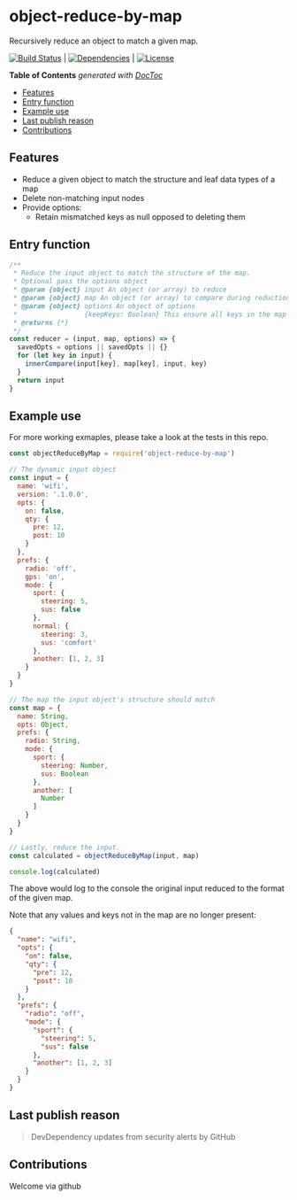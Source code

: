# object-reduce-by-map
Recursively reduce an object to match a given map.

[![Build Status](https://travis-ci.org/johndcarmichael/object-reduce-by-map.svg?branch=master)](https://travis-ci.org/johndcarmichael/object-reduce-by-map) | [![Dependencies](https://david-dm.org/johndcarmichael/object-reduce-by-map.svg)](https://david-dm.org/johndcarmichael/object-reduce-by-map) | [![License](http://img.shields.io/npm/l/object-reduce-by-map.svg)](https://github.com/johndcarmichael/object-reduce-by-map/blob/master/LICENSE)

<!-- START doctoc generated TOC please keep comment here to allow auto update -->
<!-- DON'T EDIT THIS SECTION, INSTEAD RE-RUN doctoc TO UPDATE -->
**Table of Contents**  *generated with [DocToc](https://github.com/thlorenz/doctoc)*

- [Features](#features)
- [Entry function](#entry-function)
- [Example use](#example-use)
- [Last publish reason](#last-publish-reason)
- [Contributions](#contributions)

<!-- END doctoc generated TOC please keep comment here to allow auto update -->

## Features
 - Reduce a given object to match the structure and leaf data types of a map
 - Delete non-matching input nodes
 - Provide options:
   -  Retain mismatched keys as null opposed to deleting them 

## Entry function
```js
/**
 * Reduce the input object to match the structure of the map.
 * Optional pass the options object
 * @param {object} input An object (or array) to reduce
 * @param {object} map An object (or array) to compare during reduction
 * @param {object} options An object of options
 *                 {keepKeys: Boolean} This ensure all keys in the map are returned with their values or null
 * @returns {*}
 */
const reducer = (input, map, options) => {
  savedOpts = options || savedOpts || {}
  for (let key in input) {
    innerCompare(input[key], map[key], input, key)
  }
  return input
}
```

## Example use
For more working exmaples, please take a look at the tests in this repo.
```js
const objectReduceByMap = require('object-reduce-by-map')

// The dynamic input object
const input = {
  name: 'wifi',
  version: '.1.0.0',
  opts: {
    on: false,
    qty: {
      pre: 12,
      post: 10
    }
  },
  prefs: {
    radio: 'off',
    gps: 'on',
    mode: {
      sport: {
        steering: 5,
        sus: false
      },
      normal: {
        steering: 3,
        sus: 'comfort'
      },
      another: [1, 2, 3]
    }
  }
}

// The map the input object's structure should match
const map = {
  name: String,
  opts: Object,
  prefs: {
    radio: String,
    mode: {
      sport: {
        steering: Number,
        sus: Boolean
      },
      another: [
        Number
      ]
    }
  }
}

// Lastly, reduce the input.
const calculated = objectReduceByMap(input, map)

console.log(calculated)
```

The above would log to the console the original input reduced to the format of the given map.

Note that any values and keys not in the map are no longer present:
```json
{
  "name": "wifi",
  "opts": {
    "on": false,
    "qty": {
      "pre": 12,
      "post": 10
    }
  },
  "prefs": {
    "radio": "off",
    "mode": {
      "sport": {
        "steering": 5,
        "sus": false
      },
      "another": [1, 2, 3]
    }
  }
}
```

## Last publish reason
> DevDependency updates from security alerts by GitHub

## Contributions
Welcome via github
